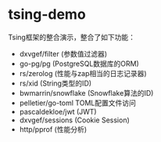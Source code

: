 # tsing-demo

Tsing框架的整合演示，整合了如下功能：
- dxvgef/filter (参数值过滤器)
- go-pg/pg (PostgreSQL数据库的ORM)
- rs/zerolog (性能与zap相当的日志记录器)
- rs/xid (String类型的ID)
- bwmarrin/snowflake (Snowflake算法的ID)
- pelletier/go-toml TOML配置文件访问
- pascaldekloe/jwt (JWT)
- dxvgef/sessions (Cookie Session)
- http/pprof (性能分析)